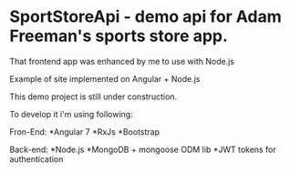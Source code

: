 # SportStoreApi - demo api for Adam Freeman's sports store app. 
That frontend app was enhanced by me to use with Node.js

Example of site implemented on Angular + Node.js

This demo project is still under construction.

To develop it i'm using following:

Fron-End:
*Angular 7
*RxJs
*Bootstrap

Back-end:
*Node.js
*MongoDB + mongoose ODM lib
*JWT tokens for authentication
